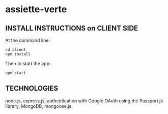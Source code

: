 # assiette-verte

## INSTALL INSTRUCTIONS on CLIENT SIDE

At the command line:

```
cd client
npm install
```

Then to start the app:

```
npm start
```

## TECHNOLOGIES

node.js, express.js, authentication with Google OAuth using the Passport.js library,
MongoDB, mongoose.js
